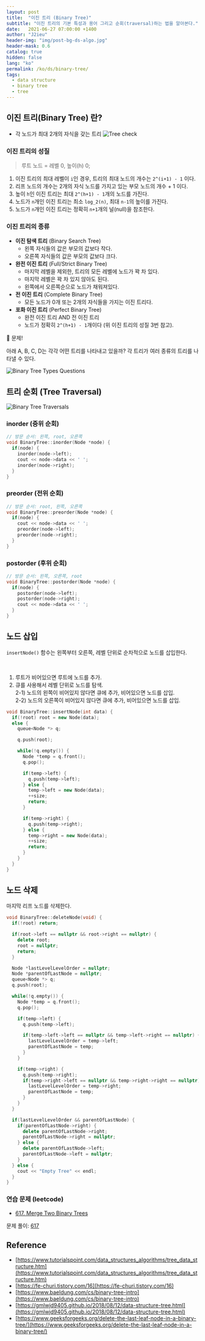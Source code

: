 ```yaml
---
layout: post
title:  "이진 트리 (Binary Tree)"
subtitle: "이진 트리의 기본 특성과 용어 그리고 순회(traversal)하는 법을 알아본다."
date:   2021-06-27 07:00:00 +1400
author: "J2ieu"
header-img: "img/post-bg-ds-algo.jpg"
header-mask: 0.6
catalog: true
hidden: false
lang: "ko"
permalink: /ko/ds/binary-tree/
tags:
  - data structure  
  - binary tree
  - tree
---
```


## 이진 트리(Binary Tree) 란?
- 각 노드가 최대 2개의 자식을 갖는 트리
![Tree check](/img/in-post/devouring/week5/tree-binary-def.jpg)

### 이진 트리의 성질

> 루트 노드 = 레벨 0, 높이(h) 0;

1. 이진 트리의 최대 레벨이 `i`인 경우, 트리의 최대 노드의 개수는 `2^(i+1) - 1` 이다. 
2. 리프 노드의 개수는 2개의 자식 노드를 가지고 있는 부모 노드의 개수 + 1 이다.
3. 높이 `h`인 이진 트리는 최대 `2^(h+1) - 1`개의 노드를 가진다. 
4. 노드가 `n`개인 이진 트리는 최소 `log_2(n)`, 최대 `n-1`의 높이를 가진다.
5. 노드가 `n`개인 이진 트리는 정확히 `n+1`개의 널(null)을 참조한다.

### 이진 트리의 종류
- **이진 탐색 트리** (Binary Search Tree)
  + 왼쪽 자식들의 값은 부모의 값보다 작다.
  + 오른쪽 자식들의 값은 부모의 값보다 크다.
- **완전 이진 트리** (Full/Strict Binary Tree)
  + 마지막 레벨을 제외한, 트리의 모든 레벨에 노드가 꽉 차 있다.
  + 마지막 레벨은 꽉 차 있지 않아도 된다.
  + 왼쪽에서 오른쪽순으로 노드가 채워져있다.
- **전 이진 트리** (Complete Binary Tree)
  + 모든 노드가 0개 또는 2개의 자식들을 가지는 이진 트리다.
- **포화 이진 트리** (Perfect Binary Tree)
  + 완전 이진 트리 AND 전 이진 트리
  + 노드가 정확히 `2^(h+1) - 1`개이다 (위 이진 트리의 성질 3번 참고).

🛑 문제!

아래 A, B, C, D는 각각 어떤 트리를 나타내고 있을까? 각 트리가 여러 종류의 트리를 나타낼 수 있다.

![Binary Tree Types Questions](/img/in-post/devouring/week5/tree-binary-types-q.jpg)

## 트리 순회 (Tree Traversal)

![Binary Tree Traversals](/img/in-post/devouring/week5/tree-traversal.jpg)

### inorder (중위 순회)
```cpp
// 방문 순서: 왼쪽, root, 오른쪽
void BinaryTree::inorder(Node *node) {
  if(node) {
    inorder(node->left);
    cout << node->data << ' ';
    inorder(node->right);
  }
}
```

### preorder (전위 순회)

```cpp
// 방문 순서: root, 왼쪽, 오른쪽
void BinaryTree::preorder(Node *node) {
  if(node) {
    cout << node->data << ' ';
    preorder(node->left);
    preorder(node->right);
  }
}
```

### postorder (후위 순회)

```cpp
// 방문 순서: 왼쪽, 오른쪽, root
void BinaryTree::postorder(Node *node) {
  if(node) {
    postorder(node->left);
    postorder(node->right);
    cout << node->data << ' ';
  }
}
```

## 노드 삽입

`insertNode()` 함수는 왼쪽부터 오른쪽, 레벨 단위로 순차적으로 노드를 삽입한다.

<br>

1. 루트가 비어있으면 루트에 노드를 추가.
2. 큐를 사용해서 레벨 단위로 노드를 탐색. <br>
    2-1) 노드의 왼쪽이 비어있지 않다면 큐에 추가, 비어있으면 노드를 삽입. <br>
    2-2) 노드의 오른쪽이 비어있지 않다면 큐에 추가, 비어있으면 노드를 삽입. <br>

```cpp
void BinaryTree::insertNode(int data) {
  if(!root) root = new Node(data);
  else {
    queue<Node *> q;

    q.push(root);

    while(!q.empty()) {
      Node *temp = q.front();
      q.pop();

      if(temp->left) {
        q.push(temp->left);
      } else {
        temp->left = new Node(data);
        ++size;
        return;
      }

      if(temp->right) {
        q.push(temp->right);
      } else {
        temp->right = new Node(data);
        ++size;
        return;
      }
    }
  }
}
```

## 노드 삭제

마지막 리프 노드를 삭제한다.

```cpp
void BinaryTree::deleteNode(void) {
  if(!root) return;

  if(root->left == nullptr && root->right == nullptr) {
    delete root;
    root = nullptr;
    return;
  }

  Node *lastLevelLevelOrder = nullptr;
  Node *parentOfLastNode = nullptr;
  queue<Node *> q;
  q.push(root);

  while(!q.empty()) {
    Node *temp = q.front();
    q.pop();

    if(temp->left) {
      q.push(temp->left);

      if(temp->left->left == nullptr && temp->left->right == nullptr) {
        lastLevelLevelOrder = temp->left;
        parentOfLastNode = temp;
      }
    }

    if(temp->right) {
      q.push(temp->right);
      if(temp->right->left == nullptr && temp->right->right == nullptr) {
        lastLevelLevelOrder = temp->right;
        parentOfLastNode = temp;
      }
    }
  }

  if(lastLevelLevelOrder && parentOfLastNode) {
    if(parentOfLastNode->right) {
      delete parentOfLastNode->right;
      parentOfLastNode->right = nullptr;
    } else {
      delete parentOfLastNode->left;
      parentOfLastNode->left = nullptr;
    }
  } else {
    cout << "Empty Tree" << endl;
  }
}
```

### 연습 문제 (leetcode)
- [617. Merge Two Binary Trees](https://leetcode.com/problems/merge-two-binary-trees/)

문제 풀이: [617](https://github.com/j2ieu/cp/tree/leetcode/easy/617/617.cpp)

## Reference
- [https://www.tutorialspoint.com/data_structures_algorithms/tree_data_structure.htm](https://www.tutorialspoint.com/data_structures_algorithms/tree_data_structure.htm)
- [https://fe-churi.tistory.com/16](https://fe-churi.tistory.com/16)
- [https://www.baeldung.com/cs/binary-tree-intro](https://www.baeldung.com/cs/binary-tree-intro)
- [https://gmlwjd9405.github.io/2018/08/12/data-structure-tree.html](https://gmlwjd9405.github.io/2018/08/12/data-structure-tree.html)
- [https://www.geeksforgeeks.org/delete-the-last-leaf-node-in-a-binary-tree/](https://www.geeksforgeeks.org/delete-the-last-leaf-node-in-a-binary-tree/)